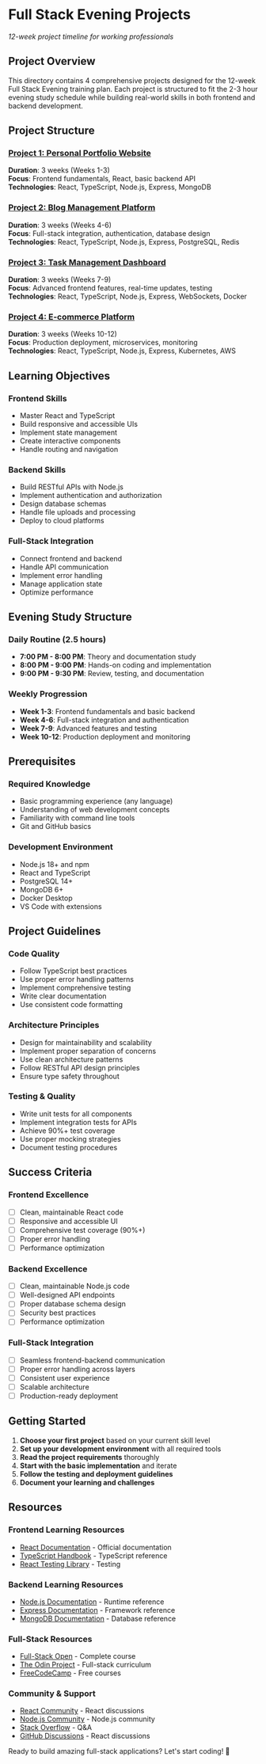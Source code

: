 # Full Stack Evening Projects
*12-week project timeline for working professionals*

## Project Overview
This directory contains 4 comprehensive projects designed for the 12-week Full Stack Evening training plan. Each project is structured to fit the 2-3 hour evening study schedule while building real-world skills in both frontend and backend development.

## Project Structure

### [Project 1: Personal Portfolio Website](./Project_1_Personal_Portfolio_Website.html)
**Duration**: 3 weeks (Weeks 1-3)  
**Focus**: Frontend fundamentals, React, basic backend API  
**Technologies**: React, TypeScript, Node.js, Express, MongoDB

### [Project 2: Blog Management Platform](./Project_2_Blog_Management_Platform.html)
**Duration**: 3 weeks (Weeks 4-6)  
**Focus**: Full-stack integration, authentication, database design  
**Technologies**: React, TypeScript, Node.js, Express, PostgreSQL, Redis

### [Project 3: Task Management Dashboard](./Project_3_Task_Management_Dashboard.html)
**Duration**: 3 weeks (Weeks 7-9)  
**Focus**: Advanced frontend features, real-time updates, testing  
**Technologies**: React, TypeScript, Node.js, Express, WebSockets, Docker

### [Project 4: E-commerce Platform](./Project_4_E_Commerce_Platform.html)
**Duration**: 3 weeks (Weeks 10-12)  
**Focus**: Production deployment, microservices, monitoring  
**Technologies**: React, TypeScript, Node.js, Express, Kubernetes, AWS

## Learning Objectives

### **Frontend Skills**
- Master React and TypeScript
- Build responsive and accessible UIs
- Implement state management
- Create interactive components
- Handle routing and navigation

### **Backend Skills**
- Build RESTful APIs with Node.js
- Implement authentication and authorization
- Design database schemas
- Handle file uploads and processing
- Deploy to cloud platforms

### **Full-Stack Integration**
- Connect frontend and backend
- Handle API communication
- Implement error handling
- Manage application state
- Optimize performance

## Evening Study Structure

### **Daily Routine (2.5 hours)**
- **7:00 PM - 8:00 PM**: Theory and documentation study
- **8:00 PM - 9:00 PM**: Hands-on coding and implementation
- **9:00 PM - 9:30 PM**: Review, testing, and documentation

### **Weekly Progression**
- **Week 1-3**: Frontend fundamentals and basic backend
- **Week 4-6**: Full-stack integration and authentication
- **Week 7-9**: Advanced features and testing
- **Week 10-12**: Production deployment and monitoring

## Prerequisites

### **Required Knowledge**
- Basic programming experience (any language)
- Understanding of web development concepts
- Familiarity with command line tools
- Git and GitHub basics

### **Development Environment**
- Node.js 18+ and npm
- React and TypeScript
- PostgreSQL 14+
- MongoDB 6+
- Docker Desktop
- VS Code with extensions

## Project Guidelines

### **Code Quality**
- Follow TypeScript best practices
- Use proper error handling patterns
- Implement comprehensive testing
- Write clear documentation
- Use consistent code formatting

### **Architecture Principles**
- Design for maintainability and scalability
- Implement proper separation of concerns
- Use clean architecture patterns
- Follow RESTful API design principles
- Ensure type safety throughout

### **Testing & Quality**
- Write unit tests for all components
- Implement integration tests for APIs
- Achieve 90%+ test coverage
- Use proper mocking strategies
- Document testing procedures

## Success Criteria

### **Frontend Excellence**
- [ ] Clean, maintainable React code
- [ ] Responsive and accessible UI
- [ ] Comprehensive test coverage (90%+)
- [ ] Proper error handling
- [ ] Performance optimization

### **Backend Excellence**
- [ ] Clean, maintainable Node.js code
- [ ] Well-designed API endpoints
- [ ] Proper database schema design
- [ ] Security best practices
- [ ] Performance optimization

### **Full-Stack Integration**
- [ ] Seamless frontend-backend communication
- [ ] Proper error handling across layers
- [ ] Consistent user experience
- [ ] Scalable architecture
- [ ] Production-ready deployment

## Getting Started

1. **Choose your first project** based on your current skill level
2. **Set up your development environment** with all required tools
3. **Read the project requirements** thoroughly
4. **Start with the basic implementation** and iterate
5. **Follow the testing and deployment guidelines**
6. **Document your learning and challenges**

## Resources

### **Frontend Learning Resources**
- [React Documentation](https://react.dev/) - Official documentation
- [TypeScript Handbook](https://www.typescriptlang.org/docs/) - TypeScript reference
- [React Testing Library](https://testing-library.com/docs/react-testing-library/intro/) - Testing

### **Backend Learning Resources**
- [Node.js Documentation](https://nodejs.org/docs/) - Runtime reference
- [Express Documentation](https://expressjs.com/) - Framework reference
- [MongoDB Documentation](https://docs.mongodb.com/) - Database reference

### **Full-Stack Resources**
- [Full-Stack Open](https://fullstackopen.com/) - Complete course
- [The Odin Project](https://www.theodinproject.com/) - Full-stack curriculum
- [FreeCodeCamp](https://www.freecodecamp.org/) - Free courses

### **Community & Support**
- [React Community](https://react.dev/community) - React discussions
- [Node.js Community](https://nodejs.org/en/community/) - Node.js community
- [Stack Overflow](https://stackoverflow.com/questions/tagged/react) - Q&A
- [GitHub Discussions](https://github.com/facebook/react/discussions) - React discussions

Ready to build amazing full-stack applications? Let's start coding! 🚀
